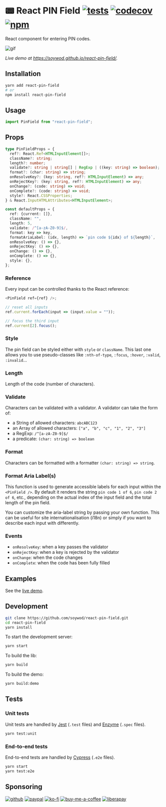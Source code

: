 # 📟 React PIN Field [![tests](https://img.shields.io/github/actions/workflow/status/soywod/react-pin-field/tests.yml?branch=master&label=tests&logo=github&style=flat-square)](https://github.com/soywod/react-pin-field/actions/workflows/test.yml) [![codecov](https://img.shields.io/codecov/c/github/soywod/react-pin-field?logo=codecov&style=flat-square)](https://app.codecov.io/gh/soywod/react-pin-field) [![npm](https://img.shields.io/npm/v/react-pin-field?logo=npm&label=npm&color=success&style=flat-square)](https://www.npmjs.com/package/react-pin-field)

React component for entering PIN codes.

![gif](https://user-images.githubusercontent.com/10437171/70847884-f9d35f00-1e69-11ea-8152-1c70eda12137.gif)

_Live demo at https://soywod.github.io/react-pin-field/._

## Installation

```bash
yarn add react-pin-field
# or
npm install react-pin-field
```

## Usage

```typescript
import PinField from "react-pin-field";
```

## Props

```typescript
type PinFieldProps = {
  ref?: React.Ref<HTMLInputElement[]>;
  className?: string;
  length?: number;
  validate?: string | string[] | RegExp | ((key: string) => boolean);
  format?: (char: string) => string;
  onResolveKey?: (key: string, ref?: HTMLInputElement) => any;
  onRejectKey?: (key: string, ref?: HTMLInputElement) => any;
  onChange?: (code: string) => void;
  onComplete?: (code: string) => void;
  style?: React.CSSProperties;
} & React.InputHTMLAttributes<HTMLInputElement>;

const defaultProps = {
  ref: {current: []},
  className: "",
  length: 5,
  validate: /^[a-zA-Z0-9]$/,
  format: key => key,
  formatAriaLabel: (idx, length) => `pin code ${idx} of ${length}`,
  onResolveKey: () => {},
  onRejectKey: () => {},
  onChange: () => {},
  onComplete: () => {},
  style: {},
};
```

### Reference

Every input can be controlled thanks to the React reference:

```typescript
<PinField ref={ref} />;

// reset all inputs
ref.current.forEach(input => (input.value = ""));

// focus the third input
ref.current[2].focus();
```

### Style

The pin field can be styled either with `style` or `className`. This
last one allows you to use pseudo-classes like `:nth-of-type`,
`:focus`, `:hover`, `:valid`, `:invalid`…

### Length

Length of the code (number of characters).

### Validate

Characters can be validated with a validator. A validator can take the
form of:

- a String of allowed characters: `abcABC123`
- an Array of allowed characters: `["a", "b", "c", "1", "2", "3"]`
- a RegExp: `/^[a-zA-Z0-9]$/`
- a predicate: `(char: string) => boolean`

### Format

Characters can be formatted with a formatter `(char: string) => string`.

### Format Aria Label(s)

This function is used to generate accessible labels for each input within the
`<PinField />`. By default it renders the string `pin code 1 of 6`,
`pin code 2 of 6`, etc., depending on the actual index of the input field
and the total length of the pin field.

You can customize the aria-label string by passing your own function. This can
be useful for site internationalisation (i18n) or simply if you want to describe
each input with differently.

### Events

- `onResolveKey`: when a key passes the validator
- `onRejectKey`: when a key is rejected by the validator
- `onChange`: when the code changes
- `onComplete`: when the code has been fully filled

## Examples

See the [live demo](https://soywod.github.io/react-pin-field/).

## Development

```bash
git clone https://github.com/soywod/react-pin-field.git
cd react-pin-field
yarn install
```

To start the development server:

```bash
yarn start
```

To build the lib:

```bash
yarn build
```

To build the demo:

```bash
yarn build:demo
```

## Tests

### Unit tests

Unit tests are handled by [Jest](https://jestjs.io/) (`.test` files)
and [Enzyme](https://airbnb.io/enzyme/) (`.spec` files).

```bash
yarn test:unit
```

### End-to-end tests

End-to-end tests are handled by [Cypress](https://www.cypress.io)
(`.e2e` files).

```bash
yarn start
yarn test:e2e
```

## Sponsoring

[![github](https://img.shields.io/badge/-GitHub%20Sponsors-fafbfc?logo=GitHub%20Sponsors&style=flat-square)](https://github.com/sponsors/soywod)
[![paypal](https://img.shields.io/badge/-PayPal-0079c1?logo=PayPal&logoColor=ffffff&style=flat-square)](https://www.paypal.com/paypalme/soywod)
[![ko-fi](https://img.shields.io/badge/-Ko--fi-ff5e5a?logo=Ko-fi&logoColor=ffffff&style=flat-square)](https://ko-fi.com/soywod)
[![buy-me-a-coffee](https://img.shields.io/badge/-Buy%20Me%20a%20Coffee-ffdd00?logo=Buy%20Me%20A%20Coffee&logoColor=000000&style=flat-square)](https://www.buymeacoffee.com/soywod)
[![liberapay](https://img.shields.io/badge/-Liberapay-f6c915?logo=Liberapay&logoColor=222222&style=flat-square)](https://liberapay.com/soywod)
